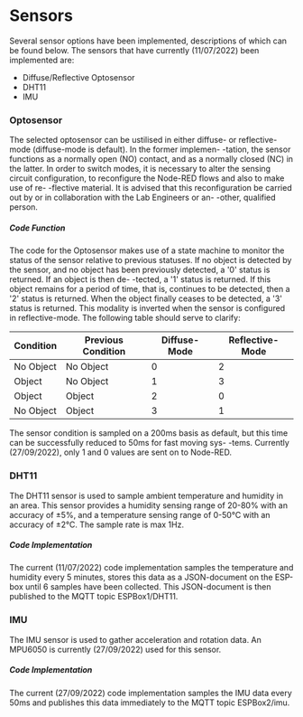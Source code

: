 # Sensors
Several sensor options have been implemented, descriptions of which can be found below. The sensors that have currently (11/07/2022) been 
implemented are:

- Diffuse/Reflective Optosensor
- DHT11
- IMU

### Optosensor
The selected optosensor can be ustilised in either diffuse- or reflective-mode (diffuse-mode is default). In the former implemen-
-tation, the sensor functions as a normally open (NO) contact, and as a normally closed (NC) in the latter. In order to switch
modes, it is necessary to alter the sensing circuit configuration, to reconfigure the Node-RED flows and also to make use of re-
-flective material. It is advised that this reconfiguration be carried out by or in collaboration with the Lab Engineers or an-
-other, qualified person.

##### Code Function
The code for the Optosensor makes use of a state machine to monitor the status of the sensor relative to previous statuses. If no
 object is detected by the sensor, and no object has been previously detected, a '0' status is returned. If an object is then de-
 -tected, a '1' status is returned. If this object remains for a period of time, that is, continues to be detected, then a '2' 
 status is returned. When the object finally ceases to be detected, a '3' status is returned. This modality is inverted when the 
 sensor is configured in reflective-mode. The following table should serve to clarify:
 
| **Condition** | **Previous Condition** | **Diffuse-Mode** | **Reflective-Mode** |
|---|---|---|---|
| No Object | No Object | 0 | 2 |
| Object | No Object | 1 | 3 |
| Object | Object | 2 | 0 |
| No Object | Object | 3 | 1 |

The sensor condition is sampled on a 200ms basis as default, but this time can be successfully reduced to 50ms for fast moving sys-
-tems. Currently (27/09/2022), only 1 and 0 values are sent on to Node-RED. 

### DHT11
The DHT11 sensor is used to sample ambient temperature and humidity in an area. This sensor provides a humidity sensing range of 
20-80% with an accuracy of ±5%, and a temperature sensing range of 0-50°C with an accuracy of ±2°C. The sample rate is max 1Hz. 

##### Code Implementation
The current (11/07/2022) code implementation samples the temperature and humidity every 5 minutes, stores this data as a JSON-document 
on the ESP-box until 6 samples have been collected. This JSON-document is then published to the MQTT topic ESPBox1/DHT11. 

### IMU
The IMU sensor is used to gather acceleration and rotation data. An MPU6050 is currently (27/09/2022) used for this sensor. 

##### Code Implementation
The current (27/09/2022) code implementation samples the IMU data every 50ms and publishes this data immediately to the MQTT topic 
ESPBox2/imu. 
